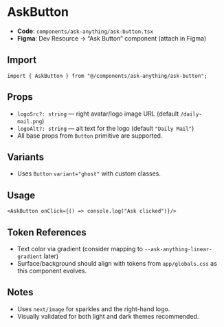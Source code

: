 # AskButton

- **Code**: `components/ask-anything/ask-button.tsx`
- **Figma**: Dev Resource → “Ask Button” component (attach in Figma)

## Import
```tsx
import { AskButton } from "@/components/ask-anything/ask-button";
```

## Props
- `logoSrc?: string` — right avatar/logo image URL (default `/daily-mail.png`)
- `logoAlt?: string` — alt text for the logo (default `"Daily Mail"`)
- All base props from `Button` primitive are supported.

## Variants
- Uses `Button` `variant="ghost"` with custom classes.

## Usage
```tsx
<AskButton onClick={() => console.log("Ask clicked")}/>
```

## Token References
- Text color via gradient (consider mapping to `--ask-anything-linear-gradient` later)
- Surface/background should align with tokens from `app/globals.css` as this component evolves.

## Notes
- Uses `next/image` for sparkles and the right-hand logo.
- Visually validated for both light and dark themes recommended.
